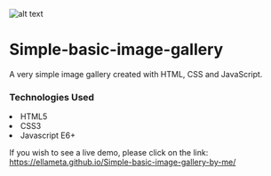 ![alt text](https://raw.githubusercontent.com/ellameta/Simple-basic-image-gallery-by-me/main/previewIMG.png)

# Simple-basic-image-gallery
A very simple image gallery created with HTML, CSS and JavaScript.

<h3>Technologies Used</h3>
<li>HTML5</li>
<li>CSS3</li>
<li>Javascript E6+</li>

If you wish to see a live demo, please click on the link: https://ellameta.github.io/Simple-basic-image-gallery-by-me/
